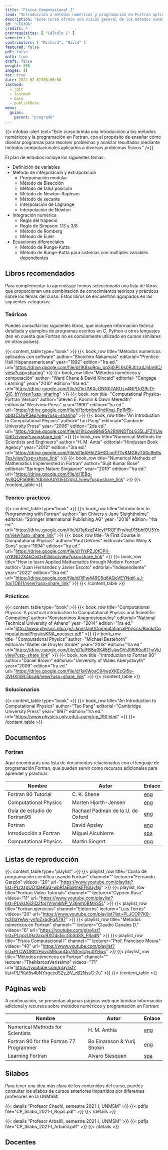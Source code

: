 ```yaml
---
title: "Física Computacional I"
lead: "Introducción a métodos numéricos y programación en Fortran aplicados a problemas físicos"
description: "Este curso ofrece una visión general de los métodos numéricos y la programación en Fortran, con el objetivo de enseñar a diseñar programas para resolver problemas y analizar los resultados obtenidos mediante métodos computacionales en diversos problemas físicos"
id: "CFO306"
credits: 4
prerrequisites: [ "Cálculo I" ]
semester: 3
contributors: [ "Richard", "David" ]
featured: false
pdf: false
math: true
draft: false
weight: 306
images: []
toc: true
date: 2022-02-01T00:00:00
lastmod:
  - :git
  - lastmod
  - date
  - publishDate
menu:
  guias:
    parent: "pregrado"
---
```


{{< infobox-alert text="Este curso brinda una introducción a los métodos numéricos y la programación en Fortran, con el propósito de enseñar cómo diseñar programas para resolver problemas y analizar resultados mediante métodos computacionales aplicados a diversos problemas físicos." />}}

El plan de estudios incluye los siguientes temas:

- Definición de variables
- Método de interpolación y extrapolación
  - Programación modular
  - Método de Bisección
  - Método de falsa posición
  - Método de Newton-Raphson
  - Método de secante
  - Interpolación de Lagrange
  - Interpolación de Newton
- Integración numérica
  - Regla del trapecio
  - Regla de Simpson: $1/3$ y $3/8$
  - Método de Romberg
  - Método de Euler
- Ecuaciones diferenciales
  - Método de Runge-Kutta
  - Método de Runge-Kutta para sistemas con múltiples variables dependientes

## Libros recomendados

Para complementar tu aprendizaje hemos seleccionado una lista de libros que proporcionan una combinación de conocimientos teóricos y prácticos sobre los temas del curso. Estos libros se encuentran agrupados en las siguientes categorías:

### Teóricos

Puedes consultar los siguientes libros, que incluyen información teórica detallada y ejemplos de programas escritos en C, Python u otros lenguajes (ten en cuenta que Fortran no es comúnmente utilizado en cursos similares en otros países):

{{< content_table type="book" >}}
  {{< book_row title="Métodos numéricos aplicados con software" author="Shoichiro Nakamura" editorial="Prentice-Hall Hispanoamericana" year="1992" edition="1ra ed." url="https://drive.google.com/file/d/1K8xuRqu_pqSj0iPL6s0RJtiza4Jj4m6C/view?usp=sharing" >}}
  {{< book_row title="Métodos numéricos y computación" author="Ward Chene & David Kincaid" editorial="Cengage Learning" year="2010" edition="6ta ed." url="https://drive.google.com/file/d/1nU1KXcONN0TAKUzv4NPDd29cD-GjC_bY/view?usp=sharing" >}}
  {{< book_row title="Computational Physics-Fortran Version" author="Steven E. Koonin & Dawn Meredith" editorial="Westview Press" year="1990" edition="1ra ed." url="https://drive.google.com/file/d/1crbnbw0ndKnaj_Pp1M5l-obdzCUwP3eq/view?usp=sharing" >}}
  {{< book_row title="An Introduction to Computational Physics" author="Tao Pang" editorial="Cambride University Press" year="2006" edition="2da ed." url="https://drive.google.com/file/d/1hLow99N95A2BWNDTbL635LJFZYUwOdDz/view?usp=share_link" >}}
  {{< book_row title="Numerical Methods for Scientists and Engineers" author="H. M. Antia" editorial="Hindustan Book Agency" year="2012" edition="3ra ed." url="https://drive.google.com/file/d/1eAHhtZAHGLncF7TvKMG6yTX0c9b9s7ps/view?usp=share_link" >}}
  {{< book_row title="Numerical Methods of Mathematics Implemented in Fortran" author="Sujit Kumar Bose" editorial="Springer Nature Singapore" year="2019" edition="1ra ed." url="https://drive.google.com/file/d/1EBg-Ay8QQPa69BLYdblvkAbYUEG2glcL/view?usp=share_link" >}}
{{< /content_table >}}

### Teórico-prácticos

{{< content_table type="book" >}}
  {{< book_row title="Introduction to Programming with Fortran" author="Ian Chivers y Jane Sleightholme" editorial="Springer International Publishing AG" year="2018" edition="4ta ed." url="https://drive.google.com/file/d/1qKxqT4IcyfFROFiFrwhqfX5bhfOU5Ynm/view?usp=share_link" >}}
  {{< book_row title="A First Course in Computational Physics" author="Paul DeVries" editorial="John Wiley & Sons" year="1994" edition="1ra ed." url="https://drive.google.com/file/d/1YsPZJ0fCP4-gYKNO2X4kCoiOxEIIldco/view?usp=share_link" >}}
  {{< book_row title="How to learn Applied Mathematics through Modern Fortran" author="Juan Hernández y Javier Escoto" editorial="Independiente" year="2022" edition="3ra ed." url="https://drive.google.com/file/d/1iFw449C5q8AQoVEYNqtf-uJ-1gxTO611/view?usp=share_link" >}}
{{< /content_table >}}

### Prácticos

{{< content_table type="book" >}}
  {{< book_row title="Computational Physics: A practical introduction to Computational Physics and Scientific Computing" author="Konstantinos Anagnostopoulos" editorial="National Technical University of Athens" year="2014" edition="1ra ed." url="http://www.physics.ntua.gr/~konstant/ComputationalPhysics/Book/ComputationalPhysicsKNA_nocover.pdf" >}}
  {{< book_row title="Computational Physics" author="Michael Bestehorn" editorial="Walter de Gruyter GmbH" year="2018" edition="1ra ed." url="https://drive.google.com/file/d/1ulFB8q0K45EIsIjwOVsI069Kia6ThyVk/view?usp=share_link" >}}
  {{< book_row title="Introduction to Fortran 90" author="Daniel Brown" editorial="University of Wales Aberystwyth" year="2009" edition="1ra ed." url="https://drive.google.com/file/d/1xKWosC94wpXKEcGl5o-3VHXjS9L5bca6/view?usp=share_link" >}}
{{< /content_table >}}

### Solucionarios

{{< content_table type="book" >}}
  {{< book_row title="An Introduction to Computational Physics" author="Tao Pang" editorial="Cambridge University Press" year="1997" edition="1ra ed." url="https://www.physics.unlv.edu/~pang/cp_f90.html" >}}
{{< /content_table >}}

## Documentos

### Fortran

Aquí encontrarás una lista de documentos relacionados con el lenguaje de programación Fortran, que pueden servir como recursos adicionales para aprender y practicar:

| Nombre | Autor | Enlace |
| ------ | ----- | ------ |
| Fortran 90 Tutorial | C. K. Shene | [eng](https://pages.mtu.edu/~shene/COURSES/cs201/NOTES/fortran.html) |
| Computational Physics | Morten Hjorth-Jensen | [eng](https://www.uio.no/studier/emner/matnat/fys/FYS4411/v14/lectures2013.pdf)
| Guía de estudio de Fortran95 | Rachael Padman de la U. de Oxford | [eng](https://drive.google.com/file/d/1JQmKvYLoviuUZG4QCmyycvVKu1WYloQ9/view?usp=share_link) |
| Fortran | David Apsley | [eng](https://web.pa.msu.edu/people/duxbury/courses/phy201_f06/Fortran90NotesI.pdf) |
| Introducción a Fortran | Miguel Alcubierre | [spa](https://drive.google.com/file/d/1so75hpOmN0zOyI6UgPC4MBPXw3pFgPoS/view?usp=sharing) |
| Computational Physics | Martin Siegert | [eng](https://drive.google.com/file/d/155RnnWIAPyASs3RBuI_KvQTI3so9_fAI/view?usp=drive_link) |

## Listas de reproducción

{{< content_table type="playlist" >}}
  {{< playlist_row title="Curso de programación científica usando Fortran" channel="" lecturer="Fernando Garzón" videos="20" url="https://www.youtube.com/playlist?list=PLrzzpUO1QeKqG-wbR1aEb9mkEFl6UyNji" >}}
  {{< playlist_row title="Fortran Video Tutorials" channel="" lecturer="Cyprien Rusu" videos="11" url="https://www.youtube.com/playlist?list=PLvkU6i2iQ2fprrVmmkNP_V36mh0BMnS5L" >}}
  {{< playlist_row title="Fortran ejercicios" channel="Eletorres" lecturer="Luis Torres" videos="20" url="https://www.youtube.com/playlist?list=PLJCOP7K8-ts3GaYeAw-ynfoZxqdFqA797" >}}
  {{< playlist_row title="Metodos númericos en Fortran" channel="" lecturer="Claudio Canales D." videos="6" url="https://youtube.com/playlist?list=PLppzU9a2axuRXD4idiiicGb3dSS_F8adN" >}}
  {{< playlist_row title="Física Computacional I" channel="" lecturer="Prof. Francisco Moura" videos="40" url="https://www.youtube.com/playlist?list=PLCWOBtltrHovcMBoapQp7NfmsUyu0YRwc" >}}
  {{< playlist_row title="Métodos númericos en Fortran" channel="" lecturer="TheMarcosVerissimo" videos="71" url="https://youtube.com/playlist?list=PLPKxl5s4bNYxgeedSZy_5V_eB2NssC-7u" >}}
{{< /content_table >}}

## Páginas web

A continuación, se presentan algunas páginas web que brindan información adicional y recursos sobre métodos numéricos y programación en Fortran:

| Nombre | Autor | Enlace |
| ------ | ----- | ------ |
| Numerical Methods for Scientists | H. M. Anthia | [eng](https://www.tifr.res.in/~antia/nmse3.html) |
| Fortran 90 for the Fortran 77 Programmer | Bo Einarsson & Yurij Shokin | [eng](https://ergodic.ugr.es/cphys/index.php?id=lec_fortran_html2)
| Learning Fortran | Alvaro Siesquen | [spa](https://sites.google.com/unmsm.edu.pe/learningfortran/inicio) |

## Sílabos

Para tener una idea más clara de los contenidos del curso, puedes consultar los sílabos de cursos anteriores impartidos por diferentes profesores en la UNMSM:

{{< details "Profesor Chachi, semestre 2021-I, UNMSM" >}}
  {{< pdfjs file="CP_Silabo_2021-I_Rojas.pdf" >}}
{{< /details >}}

{{< details "Profesor Arbañil, semestre 2021-I, UNMSM" >}}
  {{< pdfjs file="CP_Silabo_2021-I_Arbañil.pdf" >}}
{{< /details >}}

## Docentes

